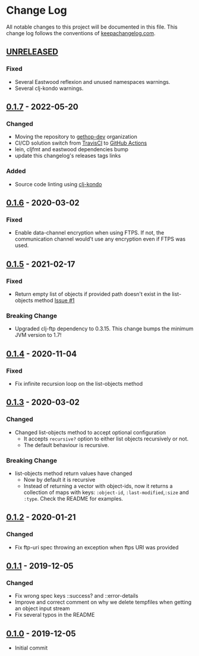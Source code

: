 # Change Log
All notable changes to this project will be documented in this file. This change log follows the conventions of [keepachangelog.com](http://keepachangelog.com/).

## [UNRELEASED]
### Fixed
- Several Eastwood reflexion and unused namespaces warnings.
- Several clj-kondo warnings.

## [0.1.7] - 2022-05-20

### Changed
- Moving the repository to [gethop-dev](https://github.com/gethop-dev) organization
- CI/CD solution switch from [TravisCI](https://travis-ci.org/) to [GitHub Actions](Ihttps://github.com/features/actions)
- lein, cljfmt and eastwood dependencies bump
- update this changelog's releases tags links

### Added
- Source code linting using [clj-kondo](https://github.com/clj-kondo/clj-kondo)

## [0.1.6] - 2020-03-02

### Fixed
- Enable data-channel encryption when using FTPS. If not, the
  communication channel would't use any encryption even if FTPS was
  used.

## [0.1.5] - 2021-02-17

### Fixed
- Return empty list of objects if provided path doesn't exist in the
  list-objects method [Issue #1](https://github.com/gethop-dev/object-storage.ftp/issues/1)

### Breaking Change
- Upgraded clj-ftp dependency to 0.3.15. This change bumps the minimum JVM version  to 1.7!

## [0.1.4] - 2020-11-04

### Fixed
- Fix infinite recursion loop on the list-objects method

## [0.1.3] - 2020-03-02

### Changed
- Changed list-objects method to accept optional configuration
  - It accepts `recursive?` option to either list objects recursively or not.
  - The default behaviour is recursive.

### Breaking Change
- list-objects method return values have changed
  - Now by default it is recursive
  - Instead of returning a vector with object-ids, now it returns a collection of maps
  with keys: `:object-id`, `:last-modified`,`:size` and `:type`. Check the README for examples.

## [0.1.2] - 2020-01-21

### Changed
- Fix ftp-uri spec throwing an exception when ftps URI was provided

## [0.1.1] - 2019-12-05

### Changed
- Fix wrong spec keys ::success? and ::error-details
- Improve and correct comment on why we delete tempfiles when getting an object input stream
- Fix several typos in the README

## [0.1.0] - 2019-12-05
- Initial commit

[UNRELEASED]: https://github.com/gethop-dev/object-storage.ftp/compare/v0.1.7...HEAD
[0.1.7]: https://github.com/gethop-dev/object-storage.ftp/releases/tag/v0.1.7
[0.1.6]: https://github.com/gethop-dev/object-storage.ftp/releases/tag/v0.1.6
[0.1.5]: https://github.com/gethop-dev/object-storage.ftp/releases/tag/v0.1.5
[0.1.4]: https://github.com/gethop-dev/object-storage.ftp/releases/tag/v0.1.4
[0.1.3]: https://github.com/gethop-dev/object-storage.ftp/releases/tag/v0.1.3
[0.1.2]: https://github.com/gethop-dev/object-storage.ftp/releases/tag/v0.1.2
[0.1.1]: https://github.com/gethop-dev/object-storage.ftp/releases/tag/v0.1.1
[0.1.0]: https://github.com/gethop-dev/object-storage.ftp/releases/tag/v.0.1.0
